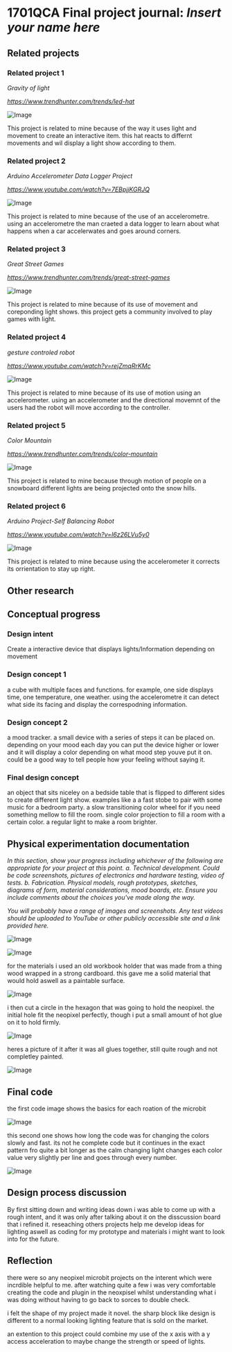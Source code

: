 # 1701QCA Final project journal: *Insert your name here*

<!--- As for other assessments, fill out the following journal sections with information relevant to your project. --->

<!--- Markdown reference: https://guides.github.com/features/mastering-markdown/ --->

## Related projects ##
<!--- Find about 6 related projects to the project you choose. A project might be related through  function, technology, materials, fabrication, concept, or code. Don't forget to place an image of the related project in the appropriate folder and insert the filename in the appropriate places below. Copy the markdown block of code below for each project you are showing. --->

### Related project 1 ###
*Gravity of light*

*https://www.trendhunter.com/trends/led-hat*

![Image](Proj1.png)

This project is related to mine because of the way it uses light and movement to create an interactive item. this hat reacts to differnt movements and wil display a light show according to them.

### Related project 2 ###
*Arduino Accelerometer Data Logger Project*

*https://www.youtube.com/watch?v=7EBpjjKGRJQ*

![Image](Proj2.png)

This project is related to mine because of the use of an accelerometre. using an accelerometre the man craeted a data logger to learn about what happens when a car accelerwates and goes around corners.

### Related project 3 ###
*Great Street Games*

*https://www.trendhunter.com/trends/great-street-games*

![Image](Proj3.png)

This project is related to mine because of its use of movement and coreponding light shows. this project gets a community involved to play games with light.

### Related project 4 ###
*gesture controled robot*

*https://www.youtube.com/watch?v=rejZmqRrKMc*

![Image](Proj4.png)

This project is related to mine because of its use of motion using an accelerometer. using an accelerometer and the directional movemnt of the users had the robot will move according to the controller.

### Related project 5 ###
*Color Mountain*

*https://www.trendhunter.com/trends/color-mountain*

![Image](Proj5.png)

This project is related to mine because through motion of people on a snowboard different lights are being projected onto the snow hills.

### Related project 6 ###
*Arduino Project-Self Balancing Robot*

*https://www.youtube.com/watch?v=I6z26LVu5y0*

![Image](Proj6.png)

This project is related to mine because using the accelerometer it corrects its orrientation to stay up right.

## Other research ##
<!--- Include here any other relevant research you have done. This might include identifying readings, tutorials, videos, technical documents, or other resources that have been helpful. For each particular source, add a comment or two about why it is relevant or what you have taken from it. You should include a reference or link to each of these resources. --->

## Conceptual progress ##

### Design intent ###
Create a interactive device that displays lights/Information depending on movement

### Design concept 1 ###
a cube with multiple faces and functions. for example, one side displays time, one temperature, one weather. using the accelerometre it can detect what side its facing and display the correspodning information. 

### Design concept 2 ###
a mood tracker. a small device with a series of steps it can be placed on. depending on your mood each day you can put the device higher or lower and it will display a color depending on what mood step youve put it on. could be a good way to tell people how your feeling without saying it.

### Final design concept ###
an object that sits niceley on a bedside table that is flipped to different sides to create different light show. examples like a a fast stobe to pair with some music for a bedroom party. a slow transitioning color wheel for if you need something mellow to fill the room. single color projection to fill a room with a certain color. a regular light to make a room brighter.


## Physical experimentation documentation ##

*In this section, show your progress including whichever of the following are appropriate for your project at this point.
a.	Technical development. Could be code screenshots, pictures of electronics and hardware testing, video of tests. 
b.	Fabrication. Physical models, rough prototypes, sketches, diagrams of form, material considerations, mood boards, etc.
Ensure you include comments about the choices you've made along the way.*

*You will probably have a range of images and screenshots. Any test videos should be uploaded to YouTube or other publicly accessible site and a link provided here.*

![Image](Test1.JPG)

![Image](Code1.png)

for the materials i used an old workbook holder that was made from a thing wood wrapped in a strong cardboard. this gave me a solid material that would hold aswell as a paintable surface.

![Image](Cut.JPG)

i then cut a circle in the hexagon that was going to hold the neopixel. the initial hole fit the neopixel perfectly, though i put a small amount of hot glue on it to hold firmly.

![Image](Pic2.JPG)

heres a picture of it after it was all glues together, still quite rough and not completley painted.

![Image](Pic1.JPG)

## Final code ##

the first code image shows the basics for each roation of the microbit

![Image](FinalCode1.png)

this second one shows how long the code was for changing the colors slowly and fast. its not he complete code but it continues in the exact pattern fro quite a bit longer as the calm changing light changes each color value very slightly per line and goes through every number.

![Image](FinalCode2.png)

## Design process discussion ##
By first sitting down and writing ideas down i was able to come up with a rough intent, and it was only after talking about it on the disscussion board that i refined it. reseaching others projects help me develop ideas for lighting aswell as coding for my prototype and materials i might want to look into for the future.

## Reflection ##

there were so any neopixel microbit projects on the interent which were incrdible helpful to me. after watching quite a few i was very comfortable creating the code and plugin in the neoxpisel whilst understanding what i was doing without having to go back to sorces to double check.

i felt the shape of my project made it novel. the sharp block like design is different to a normal looking lighting feature that is sold on the market.

an extention to this project could combine my use of the x axis with a y access acceleration to maybe change the strength or speed of lights.




